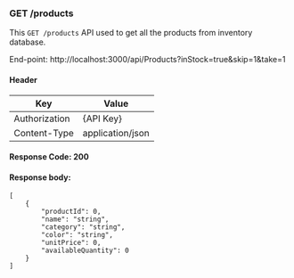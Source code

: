 
### GET /products

This `GET /products` API used to get all the products from inventory database.

End-point: http://localhost:3000/api/Products?inStock=true&skip=1&take=1

#### Header

| Key             | Value                                                                |
| --------------| ----- |
| Authorization | {API Key} |
| Content-Type | application/json |

#### Response Code: 200
#### Response body:

    [
        {
            "productId": 0,
            "name": "string",
            "category": "string",
            "color": "string",
            "unitPrice": 0,
            "availableQuantity": 0
        }
    ]

